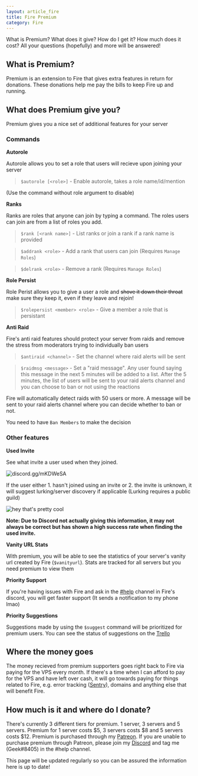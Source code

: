 ```yaml
---
layout: article_fire
title: Fire Premium
category: Fire
---
```


What is Premium? What does it give? How do I get it? How much does it cost? All your questions (hopefully) and more will be answered!

## What is Premium?

Premium is an extension to Fire that gives extra features in return for donations. These donations help me pay the bills to keep Fire up and running.

## What does Premium give you?

Premium gives you a nice set of additional features for your server

### Commands

**Autorole**

Autorole allows you to set a role that users will recieve upon joining your server
> `$autorole [<role>]` - Enable autorole, takes a role name/id/mention

(Use the command without role argument to disable)

**Ranks**

Ranks are roles that anyone can join by typing a command. The roles users can join are from a list of roles you add.

> `$rank [<rank name>]` - List ranks or join a rank if a rank name is provided

> `$addrank <role>` - Add a rank that users can join (Requires `Manage Roles`)

> `$delrank <role>` - Remove a rank (Requires `Manage Roles`)

**Role Persist**

Role Perist allows you to give a user a role and ~~shove it down their throat~~ make sure they keep it, even if they leave and rejoin!

> `$rolepersist <member> <role>` - Give a member a role that is persistant

**Anti Raid**

Fire's anti raid features should protect your server from raids and remove the stress from moderators trying to individually ban users

> `$antiraid <channel>` - Set the channel where raid alerts will be sent

> `$raidmsg <message>` - Set a "raid message". Any user found saying this message in the next 5 minutes will be added to a list. After the 5 minutes, the list of users will be sent to your raid alerts channel and you can choose to ban or not using the reactions

Fire will automatically detect raids with 50 users or more. A message will be sent to your raid alerts channel where you can decide whether to ban or not.

You need to have `Ban Members` to make the decision

### Other features

**Used Invite**

See what invite a user used when they joined.

![discord.gg/mKDWeSA](https://i.imgur.com/KhbwM3o.png)

If the user either 1. hasn't joined using an invite or 2. the invite is unknown, it will suggest lurking/server discovery if applicable (Lurking requires a public guild)

![hey that's pretty cool](https://i.imgur.com/0DHdEBw.png) 

__Note: Due to Discord not actually giving this information, it may not always be correct but has shown a high success rate when finding the used invite.__

**Vanity URL Stats**

With premium, you will be able to see the statistics of your server's vanity url created by Fire (`$vanityurl`). Stats are tracked for all servers but you need premium to view them

**Priority Support**

If you're having issues with Fire and ask in the [#help](https://canary.discordapp.com/channels/564052798044504084/564067823014641664) channel in Fire's discord, you will get faster support (It sends a notification to my phone lmao)

**Priority Suggestions**

Suggestions made by using the `$suggest` command will be prioritized for premium users. You can see the status of suggestions on the [Trello](https://trello.com/b/MI9bP4ZW/fire)

## Where the money goes

The money recieved from premium supporters goes right back to Fire via paying for the VPS every month. If there's a time when I can afford to pay for the VPS and have left over cash, it will go towards paying for things related to Fire, e.g. error tracking ([Sentry](https://sentry.io/)), domains and anything else that will benefit Fire.

## How much is it and where do I donate?

There's currently 3 different tiers for premium. 1 server, 3 servers and 5 servers. Premium for 1 server costs $5, 3 servers costs $8 and 5 servers costs $12. Premium is purchased through my [Patreon](https://gaminggeek.dev/patreon). If you are unable to purchase premium through Patreon, please join my [Discord](https://oh-my-god.wtf/fire) and tag me (Geek#8405) in the #help channel.

This page will be updated regularly so you can be assured the information here is up to date!


